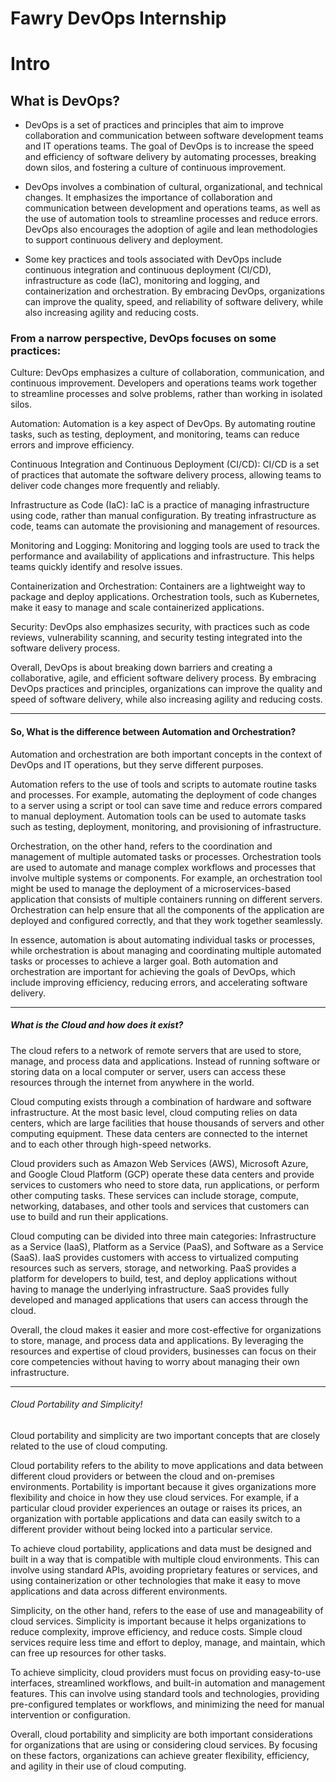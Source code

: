 # Fawry DevOps Internship
<h1>Intro</h1>

<h2>What is DevOps?</h2>

- DevOps is a set of practices and principles that aim to improve collaboration and communication between software development teams and IT operations teams. The goal of DevOps is to increase the speed and efficiency of software delivery by automating processes, breaking down silos, and fostering a culture of continuous improvement.

- DevOps involves a combination of cultural, organizational, and technical changes. It emphasizes the importance of collaboration and communication between development and operations teams, as well as the use of automation tools to streamline processes and reduce errors. DevOps also encourages the adoption of agile and lean methodologies to support continuous delivery and deployment.

- Some key practices and tools associated with DevOps include continuous integration and continuous deployment (CI/CD), infrastructure as code (IaC), monitoring and logging, and containerization and orchestration. By embracing DevOps, organizations can improve the quality, speed, and reliability of software delivery, while also increasing agility and reducing costs.

<h3>From a narrow perspective, DevOps focuses on some practices:</h3>

Culture: DevOps emphasizes a culture of collaboration, communication, and continuous improvement. Developers and operations teams work together to streamline processes and solve problems, rather than working in isolated silos.

Automation: Automation is a key aspect of DevOps. By automating routine tasks, such as testing, deployment, and monitoring, teams can reduce errors and improve efficiency.

Continuous Integration and Continuous Deployment (CI/CD): CI/CD is a set of practices that automate the software delivery process, allowing teams to deliver code changes more frequently and reliably.

Infrastructure as Code (IaC): IaC is a practice of managing infrastructure using code, rather than manual configuration. By treating infrastructure as code, teams can automate the provisioning and management of resources.

Monitoring and Logging: Monitoring and logging tools are used to track the performance and availability of applications and infrastructure. This helps teams quickly identify and resolve issues.

Containerization and Orchestration: Containers are a lightweight way to package and deploy applications. Orchestration tools, such as Kubernetes, make it easy to manage and scale containerized applications.

Security: DevOps also emphasizes security, with practices such as code reviews, vulnerability scanning, and security testing integrated into the software delivery process.

Overall, DevOps is about breaking down barriers and creating a collaborative, agile, and efficient software delivery process. By embracing DevOps practices and principles, organizations can improve the quality and speed of software delivery, while also increasing agility and reducing costs.

----------------------------------------------------------------------------------------------------------------------------------------------------------

<h4>So, What is the difference between Automation and Orchestration?</h4>

Automation and orchestration are both important concepts in the context of DevOps and IT operations, but they serve different purposes.

Automation refers to the use of tools and scripts to automate routine tasks and processes. For example, automating the deployment of code changes to a server using a script or tool can save time and reduce errors compared to manual deployment. Automation tools can be used to automate tasks such as testing, deployment, monitoring, and provisioning of infrastructure.

Orchestration, on the other hand, refers to the coordination and management of multiple automated tasks or processes. Orchestration tools are used to automate and manage complex workflows and processes that involve multiple systems or components. For example, an orchestration tool might be used to manage the deployment of a microservices-based application that consists of multiple containers running on different servers. Orchestration can help ensure that all the components of the application are deployed and configured correctly, and that they work together seamlessly.

In essence, automation is about automating individual tasks or processes, while orchestration is about managing and coordinating multiple automated tasks or processes to achieve a larger goal. Both automation and orchestration are important for achieving the goals of DevOps, which include improving efficiency, reducing errors, and accelerating software delivery.

----------------------------------------------------------------------------------------------------------------------------------------------------------

<h5>What is the Cloud and how does it exist?</h5>

The cloud refers to a network of remote servers that are used to store, manage, and process data and applications. Instead of running software or storing data on a local computer or server, users can access these resources through the internet from anywhere in the world.

Cloud computing exists through a combination of hardware and software infrastructure. At the most basic level, cloud computing relies on data centers, which are large facilities that house thousands of servers and other computing equipment. These data centers are connected to the internet and to each other through high-speed networks.

Cloud providers such as Amazon Web Services (AWS), Microsoft Azure, and Google Cloud Platform (GCP) operate these data centers and provide services to customers who need to store data, run applications, or perform other computing tasks. These services can include storage, compute, networking, databases, and other tools and services that customers can use to build and run their applications.

Cloud computing can be divided into three main categories: Infrastructure as a Service (IaaS), Platform as a Service (PaaS), and Software as a Service (SaaS). IaaS provides customers with access to virtualized computing resources such as servers, storage, and networking. PaaS provides a platform for developers to build, test, and deploy applications without having to manage the underlying infrastructure. SaaS provides fully developed and managed applications that users can access through the cloud.

Overall, the cloud makes it easier and more cost-effective for organizations to store, manage, and process data and applications. By leveraging the resources and expertise of cloud providers, businesses can focus on their core competencies without having to worry about managing their own infrastructure.

----------------------------------------------------------------------------------------------------------------------------------------------------------

<h6>Cloud Portability and Simplicity!</h6>

Cloud portability and simplicity are two important concepts that are closely related to the use of cloud computing.

Cloud portability refers to the ability to move applications and data between different cloud providers or between the cloud and on-premises environments. Portability is important because it gives organizations more flexibility and choice in how they use cloud services. For example, if a particular cloud provider experiences an outage or raises its prices, an organization with portable applications and data can easily switch to a different provider without being locked into a particular service.

To achieve cloud portability, applications and data must be designed and built in a way that is compatible with multiple cloud environments. This can involve using standard APIs, avoiding proprietary features or services, and using containerization or other technologies that make it easy to move applications and data across different environments.

Simplicity, on the other hand, refers to the ease of use and manageability of cloud services. Simplicity is important because it helps organizations to reduce complexity, improve efficiency, and reduce costs. Simple cloud services require less time and effort to deploy, manage, and maintain, which can free up resources for other tasks.

To achieve simplicity, cloud providers must focus on providing easy-to-use interfaces, streamlined workflows, and built-in automation and management features. This can involve using standard tools and technologies, providing pre-configured templates or workflows, and minimizing the need for manual intervention or configuration.

Overall, cloud portability and simplicity are both important considerations for organizations that are using or considering cloud services. By focusing on these factors, organizations can achieve greater flexibility, efficiency, and agility in their use of cloud computing.


